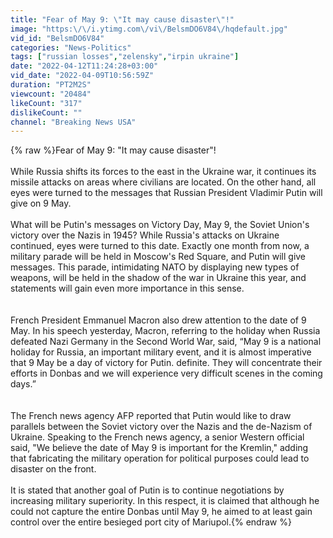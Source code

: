 ```yaml
---
title: "Fear of May 9: \"It may cause disaster\"!"
image: "https:\/\/i.ytimg.com\/vi\/BelsmDO6V84\/hqdefault.jpg"
vid_id: "BelsmDO6V84"
categories: "News-Politics"
tags: ["russian losses","zelensky","irpin ukraine"]
date: "2022-04-12T11:24:28+03:00"
vid_date: "2022-04-09T10:56:59Z"
duration: "PT2M2S"
viewcount: "20484"
likeCount: "317"
dislikeCount: ""
channel: "Breaking News USA"
---
```

{% raw %}Fear of May 9: &quot;It may cause disaster&quot;!<br /><br />While Russia shifts its forces to the east in the Ukraine war, it continues its missile attacks on areas where civilians are located. On the other hand, all eyes were turned to the messages that Russian President Vladimir Putin will give on 9 May.<br /><br />What will be Putin's messages on Victory Day, May 9, the Soviet Union's victory over the Nazis in 1945? While Russia's attacks on Ukraine continued, eyes were turned to this date. Exactly one month from now, a military parade will be held in Moscow's Red Square, and Putin will give messages. This parade, intimidating NATO by displaying new types of weapons, will be held in the shadow of the war in Ukraine this year, and statements will gain even more importance in this sense.<br /><br /><br />French President Emmanuel Macron also drew attention to the date of 9 May. In his speech yesterday, Macron, referring to the holiday when Russia defeated Nazi Germany in the Second World War, said, “May 9 is a national holiday for Russia, an important military event, and it is almost imperative that 9 May be a day of victory for Putin. definite. They will concentrate their efforts in Donbas and we will experience very difficult scenes in the coming days.”<br /><br /><br />The French news agency AFP reported that Putin would like to draw parallels between the Soviet victory over the Nazis and the de-Nazism of Ukraine. Speaking to the French news agency, a senior Western official said, &quot;We believe the date of May 9 is important for the Kremlin,&quot; adding that fabricating the military operation for political purposes could lead to disaster on the front.<br /><br />It is stated that another goal of Putin is to continue negotiations by increasing military superiority. In this respect, it is claimed that although he could not capture the entire Donbas until May 9, he aimed to at least gain control over the entire besieged port city of Mariupol.{% endraw %}
